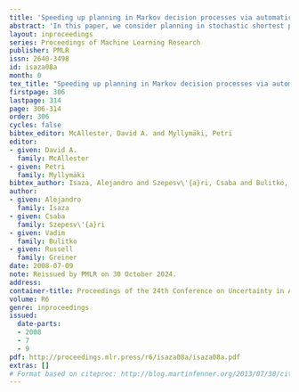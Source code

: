 ```yaml
---
title: 'Speeding up planning in Markov decision processes via automatically constructed abstractions'
abstract: 'In this paper, we consider planning in stochastic shortest path (SSP) problems, a subclass of Markov Decision Problems (MDP). We focus on medium-size problems whose state space can be fully enumerated. This problem has numerous important applications, such as navigation and planning under uncertainty. We propose a new approach for constructing a multi-level hierarchy of progressively simpler abstractions of the original problem. Once computed, the hierarchy can be used to speed up planning by first finding a policy for the most abstract level and then recursively refining it into a solution to the original problem. This approach is fully automated and delivers a speed-up of two orders of magnitude over a state-of-the-art MDP solver on sample problems while returning near-optimal solutions. We also prove theoretical bounds on the loss of solution optimality resulting from the use of abstractions.'
layout: inproceedings
series: Proceedings of Machine Learning Research
publisher: PMLR
issn: 2640-3498
id: isaza08a
month: 0
tex_title: "Speeding up planning in Markov decision processes via automatically constructed abstractions"
firstpage: 306
lastpage: 314
page: 306-314
order: 306
cycles: false
bibtex_editor: McAllester, David A. and Myllymäki, Petri
editor:
- given: David A.
  family: McAllester
- given: Petri
  family: Myllymäki
bibtex_author: Isaza, Alejandro and Szepesv\'{a}ri, Csaba and Bulitko, Vadim and Greiner, Russell
author:
- given: Alejandro
  family: Isaza
- given: Csaba
  family: Szepesv\'{a}ri
- given: Vadim
  family: Bulitko
- given: Russell
  family: Greiner 
date: 2008-07-09
note: Reissued by PMLR on 30 October 2024.
address:
container-title: Proceedings of the 24th Conference on Uncertainty in Artificial Intelligence
volume: R6
genre: inproceedings
issued:
  date-parts:
  - 2008
  - 7
  - 9
pdf: http://proceedings.mlr.press/r6/isaza08a/isaza08a.pdf
extras: []
# Format based on citeproc: http://blog.martinfenner.org/2013/07/30/citeproc-yaml-for-bibliographies/
---
```

